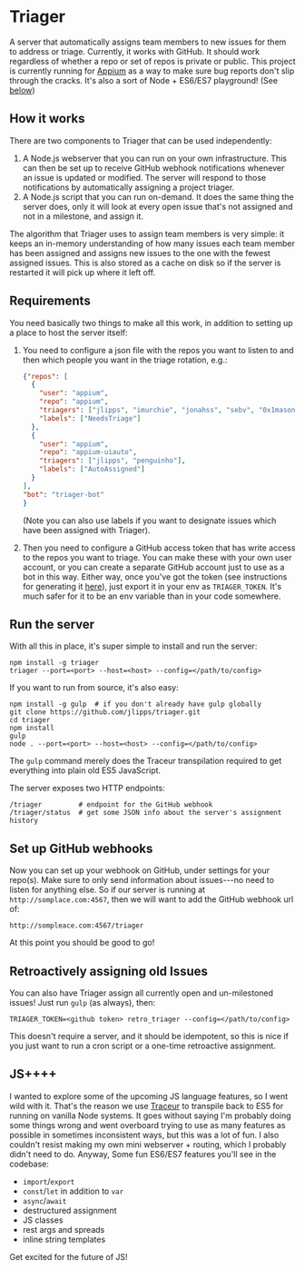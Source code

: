 Triager
=======

A server that automatically assigns team members to new issues for them to
address or triage.  Currently, it works with GitHub. It should work regardless
of whether a repo or set of repos is private or public. This project is
currently running for [Appium](https://appium.io) as a way to make sure bug
reports don't slip through the cracks. It's also a sort of Node + ES6/ES7
playground! (See [below](#JS++++))

How it works
------

There are two components to Triager that can be used independently:

1. A Node.js webserver that you can run on your own infrastructure. This can
   then be set up to receive GitHub webhook notifications whenever an issue is
   updated or modified. The server will respond to those notifications by
   automatically assigning a project triager.
2. A Node.js script that you can run on-demand. It does the same thing the
   server does, only it will look at every open issue that's not assigned and
   not in a milestone, and assign it.

The algorithm that Triager uses to assign team members is very simple: it keeps
an in-memory understanding of how many issues each team member has been
assigned and assigns new issues to the one with the fewest assigned issues.
This is also stored as a cache on disk so if the server is restarted it will
pick up where it left off.

Requirements
-----

You need basically two things to make all this work, in addition to setting up
a place to host the server itself:

1. You need to configure a json file with the repos you want to listen to and
   then which people you want in the triage rotation, e.g.:

   ```json
   {"repos": [
     {
       "user": "appium",
       "repo": "appium",
       "triagers": ["jlipps", "imurchie", "jonahss", "sebv", "0x1mason"],
       "labels": ["NeedsTriage"]
     },
     {
       "user": "appium",
       "repo": "appium-uiauto",
       "triagers": ["jlipps", "penguinho"],
       "labels": ["AutoAssigned"]
     }
   ],
   "bot": "triager-bot"
   }
   ```

   (Note you can also use labels if you want to designate issues which have been
   assigned with Triager).
2. Then you need to configure a GitHub access token that has write access to
   the repos you want to triage. You can make these with your own user account,
   or you can create a separate GitHub account just to use as a bot in this
   way. Either way, once you've got the token (see instructions for generating
   it [here](https://github.com/blog/1509-personal-api-tokens)), just export it
   in your env as `TRIAGER_TOKEN`. It's much safer for it to be an env variable
   than in your code somewhere.

Run the server
-------

With all this in place, it's super simple to install and run the server:

```
npm install -g triager
triager --port=<port> --host=<host> --config=</path/to/config>
```

If you want to run from source, it's also easy:

```
npm install -g gulp  # if you don't already have gulp globally
git clone https://github.com/jlipps/triager.git
cd triager
npm install
gulp
node . --port=<port> --host=<host> --config=</path/to/config>
```

The `gulp` command merely does the Traceur transpilation required to get
everything into plain old ES5 JavaScript.

The server exposes two HTTP endpoints:

```
/triager         # endpoint for the GitHub webhook
/triager/status  # get some JSON info about the server's assignment history
```

Set up GitHub webhooks
-------

Now you can set up your webhook on GitHub, under settings for your repo(s).
Make sure to only send information about issues---no need to listen for
anything else. So if our server is running at `http://somplace.com:4567`, then we will want to add the GitHub webhook url of:

```
http://sompleace.com:4567/triager
```

At this point you should be good to go!

Retroactively assigning old Issues
-------

You can also have Triager assign all currently open and un-milestoned issues!
Just run `gulp` (as always), then:

```
TRIAGER_TOKEN=<github token> retro_triager --config=</path/to/config>
```

This doesn't require a server, and it should be idempotent, so this is nice if
you just want to run a cron script or a one-time retroactive assignment.

JS++++
------
I wanted to explore some of the upcoming JS language features, so I went wild
with it. That's the reason we use
[Traceur](https://github.com/google/traceur-compiler) to transpile back to ES5
for running on vanilla Node systems. It goes without saying I'm probably doing
some things wrong and went overboard trying to use as many features as possible
in sometimes inconsistent ways, but this was a lot of fun. I also couldn't
resist making my own mini webserver + routing, which I probably didn't need to
do. Anyway, Some fun ES6/ES7 features you'll see in the codebase:

* `import`/`export`
* `const`/`let` in addition to `var`
* `async`/`await`
* destructured assignment
* JS classes
* rest args and spreads
* inline string templates

Get excited for the future of JS!
